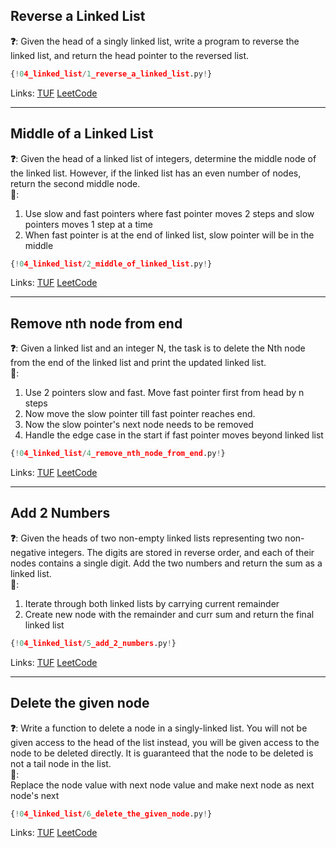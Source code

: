 ## Reverse a Linked List

**❓**: Given the head of a singly linked list, write a program to reverse the linked list, and return the head pointer to the reversed list.<br>

```py
{!04_linked_list/1_reverse_a_linked_list.py!}
```

Links: [TUF](https://takeuforward.org/data-structure/reverse-a-linked-list/) [LeetCode](https://leetcode.com/problems/reverse-linked-list/)<br>

---

## Middle of a Linked List

**❓**: Given the head of a linked list of integers, determine the middle node of the linked list. However, if the linked list has an even number of nodes, return the second middle node.<br>
**🧠**:<br>
1. Use slow and fast pointers where fast pointer moves 2 steps and slow pointers moves 1 step at a time<br>
2. When fast pointer is at the end of linked list, slow pointer will be in the middle<br>

```py
{!04_linked_list/2_middle_of_linked_list.py!}
```

Links: [TUF](https://takeuforward.org/data-structure/find-middle-element-in-a-linked-list/) [LeetCode](https://leetcode.com/problems/middle-of-the-linked-list/description/)<br>

---

## Remove nth node from end

**❓**: Given a linked list and an integer N, the task is to delete the Nth node from the end of the linked list and print the updated linked list.<br>
**🧠**:<br>
1. Use 2 pointers slow and fast. Move fast pointer first from head by n steps<br>
2. Now move the slow pointer till fast pointer reaches end.<br>
3. Now the slow pointer's next node needs to be removed<br>
4. Handle the edge case in the start if fast pointer moves beyond linked list<br>

```py
{!04_linked_list/4_remove_nth_node_from_end.py!}
```

Links: [TUF](https://takeuforward.org/data-structure/remove-n-th-node-from-the-end-of-a-linked-list/) [LeetCode](https://leetcode.com/problems/remove-nth-node-from-end-of-list/)<br>

---

## Add 2 Numbers

**❓**: Given the heads of two non-empty linked lists representing two non-negative integers. The digits are stored in reverse order, and each of their nodes contains a single digit. Add the two numbers and return the sum as a linked list.<br>
**🧠**:<br>
1. Iterate through both linked lists by carrying current remainder<br>
2. Create new node with the remainder and curr sum and return the final linked list<br>

```py
{!04_linked_list/5_add_2_numbers.py!}
```

Links: [TUF](https://takeuforward.org/data-structure/add-two-numbers-represented-as-linked-lists/) [LeetCode](https://leetcode.com/problems/add-two-numbers/)<br>

---

## Delete the given node

**❓**: Write a function to delete a node in a singly-linked list. You will not be given access to the head of the list instead, you will be given access to the node to be deleted directly. It is guaranteed that the node to be deleted is not a tail node in the list.<br>
**🧠**:<br>
Replace the node value with next node value and make next node as next node's next<br>

```py
{!04_linked_list/6_delete_the_given_node.py!}
```

Links: [TUF](https://takeuforward.org/data-structure/delete-given-node-in-a-linked-list-o1-approach/) [LeetCode](https://leetcode.com/problems/delete-node-in-a-linked-list/)<br>